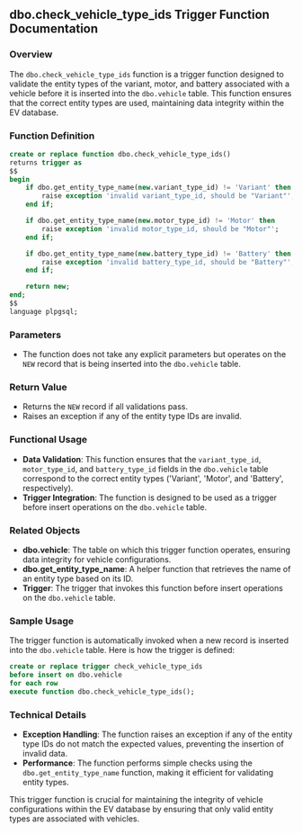 ## dbo.check_vehicle_type_ids Trigger Function Documentation

### Overview

The `dbo.check_vehicle_type_ids` function is a trigger function designed to validate the entity types of the variant, motor, and battery associated with a vehicle before it is inserted into the `dbo.vehicle` table. This function ensures that the correct entity types are used, maintaining data integrity within the EV database.

### Function Definition

```sql
create or replace function dbo.check_vehicle_type_ids()
returns trigger as
$$
begin
    if dbo.get_entity_type_name(new.variant_type_id) != 'Variant' then
        raise exception 'invalid variant_type_id, should be "Variant"';
    end if;

    if dbo.get_entity_type_name(new.motor_type_id) != 'Motor' then
        raise exception 'invalid motor_type_id, should be "Motor"';
    end if;

    if dbo.get_entity_type_name(new.battery_type_id) != 'Battery' then
        raise exception 'invalid battery_type_id, should be "Battery"';
    end if;

    return new;
end;
$$
language plpgsql;
```

### Parameters

- The function does not take any explicit parameters but operates on the `NEW` record that is being inserted into the `dbo.vehicle` table.

### Return Value

- Returns the `NEW` record if all validations pass.
- Raises an exception if any of the entity type IDs are invalid.

### Functional Usage

- **Data Validation**: This function ensures that the `variant_type_id`, `motor_type_id`, and `battery_type_id` fields in the `dbo.vehicle` table correspond to the correct entity types ('Variant', 'Motor', and 'Battery', respectively).
- **Trigger Integration**: The function is designed to be used as a trigger before insert operations on the `dbo.vehicle` table.

### Related Objects

- **dbo.vehicle**: The table on which this trigger function operates, ensuring data integrity for vehicle configurations.
- **dbo.get_entity_type_name**: A helper function that retrieves the name of an entity type based on its ID.
- **Trigger**: The trigger that invokes this function before insert operations on the `dbo.vehicle` table.

### Sample Usage

The trigger function is automatically invoked when a new record is inserted into the `dbo.vehicle` table. Here is how the trigger is defined:

```sql
create or replace trigger check_vehicle_type_ids
before insert on dbo.vehicle
for each row
execute function dbo.check_vehicle_type_ids();
```

### Technical Details

- **Exception Handling**: The function raises an exception if any of the entity type IDs do not match the expected values, preventing the insertion of invalid data.
- **Performance**: The function performs simple checks using the `dbo.get_entity_type_name` function, making it efficient for validating entity types.

This trigger function is crucial for maintaining the integrity of vehicle configurations within the EV database by ensuring that only valid entity types are associated with vehicles.